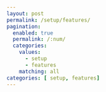 ```yaml
---
layout: post
permalink: /setup/features/
pagination: 
  enabled: true
  permalink: /:num/
  categories:
    values:
      - setup
      - features
    matching: all
categories: [ setup, features]
---
```


